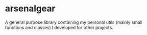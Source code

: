 # arsenalgear
A general purpose library containing my personal utils (mainly small functions and classes) I developed for other projects.
